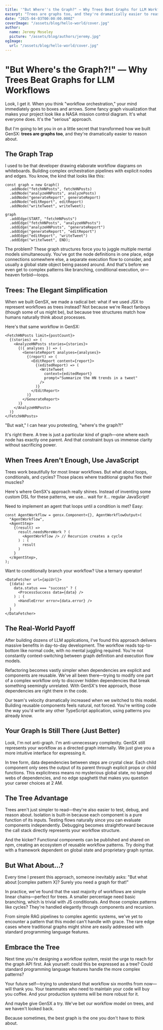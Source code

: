 ```yaml
---
title: '"But Where''s the Graph?" — Why Trees Beat Graphs for LLM Workflows'
excerpt: "Trees are graphs too, and they're dramatically easier to reason about."
date: "2025-04-03T00:00:00.000Z"
coverImage: "/assets/blog/hello-world/cover.jpg"
author:
  name: Jeremy Moseley
  picture: "/assets/blog/authors/jeremy.jpg"
ogImage:
  url: "/assets/blog/hello-world/cover.jpg"
---
```


# "But Where's the Graph?!" — Why Trees Beat Graphs for LLM Workflows

Look, I get it. When you think "workflow orchestration," your mind immediately goes to boxes and arrows. Some fancy graph visualization that makes your project look like a NASA mission control diagram. It's what everyone does. It's the "serious" approach.

But I'm going to let you in on a little secret that transformed how we built GenSX: **trees are graphs too**, and they're dramatically easier to reason about.

## The Graph Trap

I used to be that developer drawing elaborate workflow diagrams on whiteboards. Building complex orchestration pipelines with explicit nodes and edges. You know, the kind that looks like this:

```tsx
const graph = new Graph()
  .addNode("fetchHNPosts", fetchHNPosts)
  .addNode("analyzeHNPosts", analyzePosts)
  .addNode("generateReport", generateReport)
  .addNode("editReport", editReport)
  .addNode("writeTweet", writeTweet);

graph
  .addEdge(START, "fetchHNPosts")
  .addEdge("fetchHNPosts", "analyzeHNPosts")
  .addEdge("analyzeHNPosts", "generateReport")
  .addEdge("generateReport", "editReport")
  .addEdge("editReport", "writeTweet")
  .addEdge("writeTweet", END);
```

The problem? These graph structures force you to juggle multiple mental models simultaneously. You've got the node definitions in one place, edge connections somewhere else, a separate execution flow to consider, and usually a global state object being passed around. And that's before we even get to complex patterns like branching, conditional execution, or—heaven forbid—loops.

## Trees: The Elegant Simplification

When we built GenSX, we made a radical bet: what if we used JSX to represent workflows as trees instead? Not because we're React fanboys (though some of us might be), but because tree structures match how humans naturally think about processes.

Here's that same workflow in GenSX:

```tsx
<FetchHNPosts limit={postCount}>
  {(stories) => (
    <AnalyzeHNPosts stories={stories}>
      {({ analyses }) => (
        <GenerateReport analyses={analyses}>
          {(report) => (
            <EditReport content={report}>
              {(editedReport) => (
                <WriteTweet
                  context={editedReport}
                  prompt="Summarize the HN trends in a tweet"
                />
              )}
            </EditReport>
          )}
        </GenerateReport>
      )}
    </AnalyzeHNPosts>
  )}
</FetchHNPosts>
```

"But wait," I can hear you protesting, "where's the graph?!"

It's right there. A tree is just a particular kind of graph—one where each node has exactly one parent. And that constraint buys us immense clarity without sacrificing power.

## When Trees Aren't Enough, Use JavaScript

Trees work beautifully for most linear workflows. But what about loops, conditionals, and cycles? Those places where traditional graphs flex their muscles?

Here's where GenSX's approach really shines. Instead of inventing some custom DSL for these patterns, we use... wait for it... regular JavaScript!

Need to implement an agent that loops until a condition is met? Easy:

```tsx
const AgentWorkflow = gensx.Component<{}, AgentWorkflowOutput>(
  "AgentWorkflow",
  <AgentStep>
    {(result) =>
      result.needsMoreWork ? (
        <AgentWorkflow /> // Recursion creates a cycle
      ) : (
        result
      )
    }
  </AgentStep>,
);
```

Want to conditionally branch your workflow? Use a ternary operator!

```tsx
<DataFetcher url={apiUrl}>
  {(data) =>
    data.status === "success" ? (
      <ProcessSuccess data={data} />
    ) : (
      <HandleError error={data.error} />
    )
  }
</DataFetcher>
```

## The Real-World Payoff

After building dozens of LLM applications, I've found this approach delivers massive benefits in day-to-day development. The workflow reads top-to-bottom like normal code, with no mental juggling required. You're not constantly context-switching between graph definition and execution flow models.

Refactoring becomes vastly simpler when dependencies are explicit and components are reusable. We've all been there—trying to modify one part of a complex workflow only to discover hidden dependencies that break something seemingly unrelated. With GenSX's tree approach, those dependencies are right there in the code.

Our team's velocity dramatically increased when we switched to this model. Building reusable components feels natural, not forced. You're writing code the way you'd write any other TypeScript application, using patterns you already know.

## Your Graph Is Still There (Just Better)

Look, I'm not anti-graph. I'm anti-unnecessary complexity. GenSX still represents your workflow as a directed graph internally. We just give you a more intuitive interface for expressing it.

In tree form, data dependencies between steps are crystal clear. Each child component only sees the output of its parent through explicit props or child functions. This explicitness means no mysterious global state, no tangled webs of dependencies, and no edge spaghetti that makes you question your career choices at 2 AM.

## The Tree Advantage

Trees aren't just simpler to read—they're also easier to test, debug, and reason about. Isolation is built-in because each component is a pure function of its inputs. Testing flows naturally since you can evaluate components independently. Debugging becomes straightforward because the call stack directly represents your workflow structure.

And the kicker? Functional components can be published and shared on npm, creating an ecosystem of reusable workflow patterns. Try doing that with a framework dependent on global state and proprietary graph syntax.

## But What About...?

Every time I present this approach, someone inevitably asks: "But what about [complex pattern X]? Surely you need a graph for that!"

In practice, we've found that the vast majority of workflows are simple linear chains—perfect for trees. A smaller percentage need basic branching, which is trivial with JS conditionals. And those complex patterns like cycles? They're handled elegantly through components and recursion.

From simple RAG pipelines to complex agentic systems, we've yet to encounter a pattern that this model can't handle with grace. The rare edge cases where traditional graphs might shine are easily addressed with standard programming language features.

## Embrace the Tree

Next time you're designing a workflow system, resist the urge to reach for the graph API first. Ask yourself: could this be expressed as a tree? Could standard programming language features handle the more complex patterns?

Your future self—trying to understand that workflow six months from now—will thank you. Your teammates who need to maintain your code will buy you coffee. And your production systems will be more robust for it.

And maybe give GenSX a try. We've bet our workflow model on trees, and we haven't looked back.

Because sometimes, the best graph is the one you don't have to think about.
